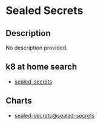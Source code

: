 # Sealed Secrets

## Description

No description provided.

## k8 at home search

- [sealed-secrets](https://nanne.dev/k8s-at-home-search/#/sealed-secrets)

## Charts

- [sealed-secrets@sealed-secrets](https://bitnami-labs.github.io/sealed-secrets/)
